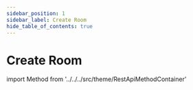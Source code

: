```yaml
---
sidebar_position: 1
sidebar_label: Create Room
hide_table_of_contents: true
---
```


# Create Room

import Method from '../../../src/theme/RestApiMethodContainer'

<Method 
description="When you get a dispute, contacting your customer is always the best first step. If that doesn’t work, you can submit evidence to help us resolve the dispute in your favor. You can do this in your dashboard, but if you prefer, you can use the API to submit evidence programmatically.
Depending on your dispute type, different evidence fields will give you a better chance of winning your dispute. To figure out which evidence fields to provide, see our guide to dispute types."
apiEndPoint="/v2/rooms"
methodType="POST"
headers=""
postParameters=""/>
